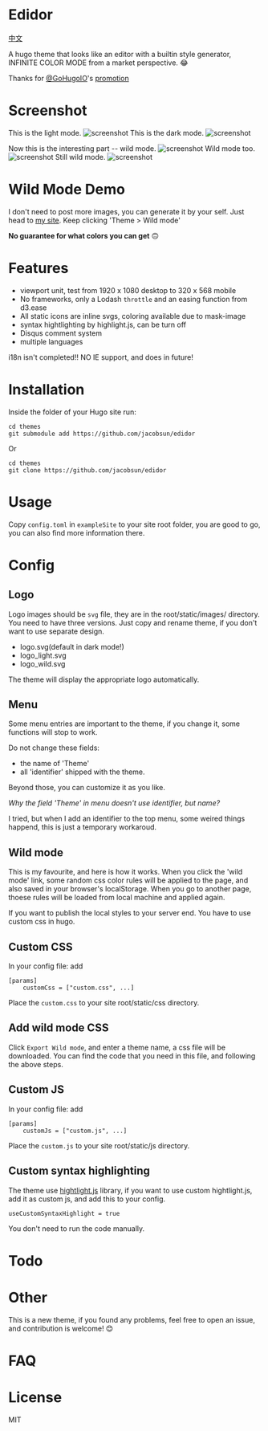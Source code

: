 # Edidor
[中文](https://github.com/jacobsun/edidor/blob/master/README-zh.md)

A hugo theme that looks like an editor with a builtin style generator, INFINITE COLOR MODE from a market perspective. 😂


Thanks for [@GoHugoIO](https://twitter.com/GoHugoIO)'s [promotion](https://twitter.com/GoHugoIO/status/1127175277673631744)

# Screenshot
This is the light mode.
![screenshot](https://raw.githubusercontent.com/jacobsun/edidor/master/images/screenshot.png)
This is the dark mode.
![screenshot](https://raw.githubusercontent.com/jacobsun/edidor/master/images/dark.png)

Now this is the interesting part -- wild mode.
![screenshot](https://raw.githubusercontent.com/jacobsun/edidor/master/images/wild_mode.png)
Wild mode too.
![screenshot](https://raw.githubusercontent.com/jacobsun/edidor/master/images/wild_mode2.png)
Still wild mode.
![screenshot](https://raw.githubusercontent.com/jacobsun/edidor/master/images/wild_mode3.png)

# Wild Mode Demo
I don't need to post more images, you can generate it by your self. Just head to [my site](https://ziox.xyz/). Keep clicking 'Theme > Wild mode'

**No guarantee for what colors you can get** 🙃

# Features

- viewport unit, test from 1920 x 1080 desktop to 320 x 568 mobile
- No frameworks, only a Lodash `throttle` and an easing function from d3.ease
- All static icons are inline svgs, coloring available due to mask-image
- syntax hightlighting by highlight.js, can be turn off
- Disqus comment system
- multiple languages

i18n isn't completed!!
NO IE support, and does in future!

# Installation
Inside the folder of your Hugo site run:

```
cd themes
git submodule add https://github.com/jacobsun/edidor
```
Or
```
cd themes
git clone https://github.com/jacobsun/edidor
```

# Usage

Copy `config.toml` in `exampleSite` to your site root folder, you are good to go, you can also find more information there.

# Config

## Logo

Logo images should be `svg` file, they are in the root/static/images/ directory. You need to have three versions. Just copy and rename theme, if you don't want to use separate design.

- logo.svg(default in dark mode!)
- logo_light.svg
- logo_wild.svg

The theme will display the appropriate logo automatically.

## Menu
Some menu entries are important to the theme, if you change it, some functions will stop to work.

Do not change these fields:
- the name of 'Theme'
- all 'identifier' shipped with the theme.

Beyond those, you can customize it as you like.

*Why the field 'Theme' in menu doesn't use identifier, but name?*

I tried, but when I add an identifier to the top menu, some weired things happend, this is just a temporary workaroud.

## Wild mode

This is my favourite, and here is how it works.
When you click the 'wild mode' link, some random css color rules will be applied to the page, and also saved in your browser's localStorage.
When you go to another page, thoese rules will be loaded from local machine and applied again.

If you want to publish the local styles to your server end. You have to use custom css in hugo.

## Custom CSS

In your config file: add
```
[params]
    customCss = ["custom.css", ...]
```
Place the `custom.css` to your site root/static/css directory.

## Add wild mode CSS

Click `Export Wild mode`, and enter a theme name, a css file will be downloaded.
You can find the code that you need in this file, and following the above steps.

## Custom JS

In your config file: add
```
[params]
    customJs = ["custom.js", ...]
```
Place the `custom.js` to your site root/static/js directory.

## Custom syntax highlighting

The theme use [hightlight.js](https://highlightjs.org/) library, if you want to use custom hightlight.js, add it as custom js, and add this to your config.
```
useCustomSyntaxHighlight = true
```
You don't need to run the code manually.

# Todo

# Other
This is a new theme, if you found any problems, feel free to open an issue, and contribution is welcome! 😊

# FAQ


# License
MIT
